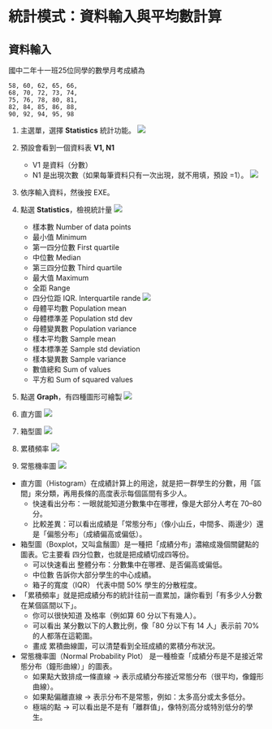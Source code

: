 # 統計模式：資料輸入與平均數計算

## 資料輸入

國中二年十一班25位同學的數學月考成績為

```
58, 60, 62, 65, 66,
68, 70, 72, 73, 74,
75, 76, 78, 80, 81,
82, 84, 85, 86, 88,
90, 92, 94, 95, 98
```

1. 主選單，選擇 **Statistics** 統計功能。
![](img/12_01.png)

2. 預設會看到一個資料表 **V1, N1**
   * V1 是資料（分數）
   * N1 是出現次數（如果每筆資料只有一次出現，就不用填，預設 =1）。
![](img/12_02.png)
3. 依序輸入資料，然後按 EXE。
4. 點選 **Statistics**，檢視統計量
![](img/12_03.png)
   * 樣本數 Number of data points
   * 最小值 Minimum
   * 第一四分位數 First quartile
   * 中位數 Median
   * 第三四分位數 Third quartile
   * 最大值 Maximum
   * 全距 Range
   * 四分位距 IQR. Interquartile rande
![](img/12_04.png)
   * 母體平均數 Population mean
   * 母體標準差 Population std dev
   * 母體變異數 Population variance
   * 樣本平均數 Sample mean
   * 樣本標準差 Sample std deviation
   * 樣本變異數 Sample variance
   * 數值總和 Sum of values
   * 平方和 Sum of squared values

5. 點選 **Graph**，有四種圖形可繪製
![](img/12_05.png)
6. 直方圖
![](img/12_06.png)
7. 箱型圖
![](img/12_07.png)
8. 累積頻率
![](img/12_08.png)
9. 常態機率圖
![](img/12_09.png)


* 直方圖（Histogram）在成績計算上的用途，就是把一群學生的分數，用「區間」來分類，再用長條的高度表示每個區間有多少人。
   - 快速看出分布：一眼就能知道分數集中在哪裡，像是大部分人考在 70–80 分。
   - 比較差異：可以看出成績是「常態分布」（像小山丘，中間多、兩邊少）還是「偏態分布」（成績偏高或偏低）。
* 箱型圖（Boxplot，又叫盒鬚圖）是一種把「成績分布」濃縮成幾個關鍵點的圖表。它主要看 四分位數，也就是把成績切成四等份。
   - 可以快速看出 整體分布：分數集中在哪裡、是否偏高或偏低。
   - 中位數 告訴你大部分學生的中心成績。
   - 箱子的寬度（IQR） 代表中間 50% 學生的分散程度。
* 「累積頻率」就是把成績分布的統計往前一直累加，讓你看到「有多少人分數在某個區間以下」。
   - 你可以很快知道 及格率（例如算 60 分以下有幾人）。
   - 可以看出 某分數以下的人數比例，像「80 分以下有 14 人」表示前 70% 的人都落在這範圍。
   - 畫成 累積曲線圖，可以清楚看到全班成績的累積分布狀況。
* 常態機率圖（Normal Probability Plot） 是一種檢查「成績分布是不是接近常態分布（鐘形曲線）」的圖表。
   - 如果點大致排成一條直線 → 表示成績分布接近常態分布（很平均，像鐘形曲線）。
   - 如果點偏離直線 → 表示分布不是常態，例如：太多高分或太多低分。
   - 極端的點 → 可以看出是不是有「離群值」，像特別高分或特別低分的學生。